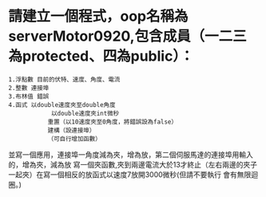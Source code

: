 # 請建立一個程式，oop名稱為serverMotor0920,包含成員（一二三為protected、四為public）：
    1.浮點數 目前的伏特、速度、角度、電流
    2.整數 連接埠
    3.布林值 錯誤
    4.函式 以double速度夾至double角度
                以double速度夾int微秒
               重置（以10速度夾至0角度，將錯誤設為false）
               建構（設連接埠）
               （可自行增加函數）

並寫一個應用，連接埠一角度減為夾，增為放，第二個伺服馬達的連接埠用輸入的，增為夾，減為放
寫一個夾函數,夾到兩邊電流大於13才終止（左右兩邊的夾子一起夾）在寫一個相反的放函式以速度7放開3000微秒(但請不要執行 會有無限迴圈。)
